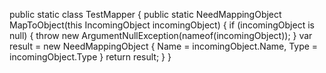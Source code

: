 
public static class TestMapper
{
	public static NeedMappingObject MapToObject(this IncomingObject incomingObject)
	{
		if (incomingObject is null) 
		{ 
			throw new ArgumentNullException(nameof(incomingObject));
		}
		var result = new NeedMappingObject
		{
			Name = incomingObject.Name,
			 Type = incomingObject.Type
		}
		return result;
	}
}